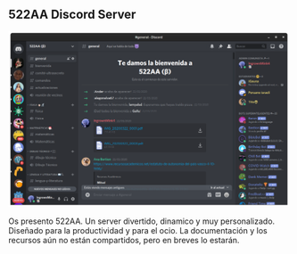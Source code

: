 ## 522AA Discord Server
![522AA](522aa.png)

Os presento 522AA. Un server divertido, dinamico y muy personalizado. Diseñado para la productividad y para el ocio.
La documentación y los recursos aún no están compartidos, pero en breves lo estarán.

